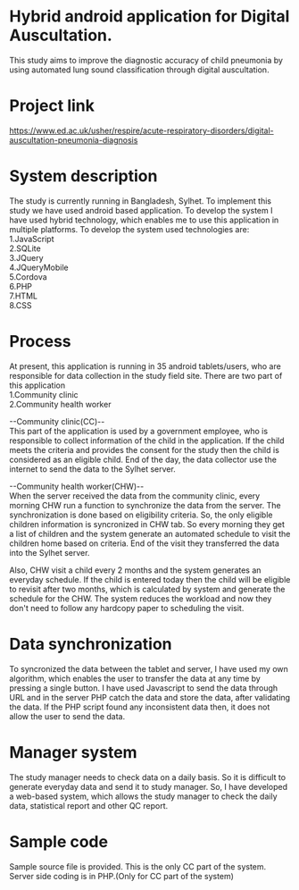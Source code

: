 # Hybrid android application for Digital Auscultation.
This study aims to improve the diagnostic accuracy of child pneumonia by using automated lung sound classification through digital auscultation.
# Project link
https://www.ed.ac.uk/usher/respire/acute-respiratory-disorders/digital-auscultation-pneumonia-diagnosis
# System description
The study is currently running in Bangladesh, Sylhet. To implement this study we have used android based application. To develop the system I have used hybrid technology, which enables me to use this application in multiple platforms. To develop the system used technologies are:<br/>
1.JavaScript<br/>
2.SQLite<br/>
3.JQuery<br/>
4.JQueryMobile<br/>
5.Cordova<br/>
6.PHP<br/>
7.HTML<br/>
8.CSS<br/>

# Process
At present, this application is running in 35 android tablets/users, who are responsible for data collection in the study field site. There are two part of this application<br/>
1.Community clinic<br/>
2.Community health worker<br/>

--Community clinic(CC)--<br/>
This part of the application is used by a government employee, who is responsible to collect information of the child in the application. If the child meets the criteria and provides the consent for the study then the child is considered as an eligible child. End of the day, the data collector use the internet to send the data to the Sylhet server.<br/>

--Community health worker(CHW)--<br/>
When the server received the data from the community clinic, every morning CHW run a function to synchronize the data from the server. The synchronization is done based on eligibility criteria. So, the only eligible children information is syncronized in CHW tab. So every morning they get a list of children and the system generate an automated schedule to visit the children home based on criteria. End of the visit they transferred the data into the Sylhet server.

Also, CHW visit a child every 2 months and the system generates an everyday schedule. If the child is entered today then the child will be eligible to revisit after two months, which is calculated by system and generate the schedule for the CHW. The system reduces the workload and now they don't need to follow any hardcopy paper to scheduling the visit.


# Data synchronization
To syncronized the data between the tablet and server, I have used my own algorithm, which enables the user to transfer the data at any time by pressing a single button. I have used Javascript to send the data through URL and in the server PHP catch the data and store the data, after validating the data. If the PHP script found any inconsistent data then, it does not allow the user to send the data.

# Manager system
The study manager needs to check data on a daily basis. So it is difficult to generate everyday data and send it to study manager. So, I have developed a web-based system, which allows the study manager to check the daily data, statistical report and other QC report. 


# Sample code
Sample source file is provided. This is the only CC part of the system. Server side coding is in PHP.(Only for CC part of the system)
